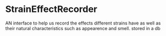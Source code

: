 # StrainEffectRecorder
AN interface to help us record the effects different strains have as well as their natural characteristics such as appearence and smell. stored in a db
